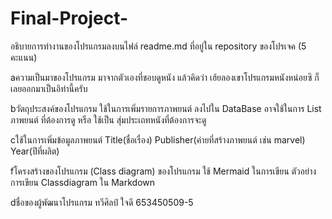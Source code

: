 # Final-Project-
อธิบายการทำงานของโปรแกรมลงบนไฟล์ readme.md ที่อยู่ใน repository ของโปรเจค (5 คะแนน)



aความเป็นมาของโปรแกรม
มาจากตัวเองที่ชอบดูหนัง แล้วคิดว่า เฮ้ยลองเขาโปรแกรมหนังหน่อยซิ
ก็เลยออกมาเป็นอิท่านี้ครับ



bวัตถุประสงค์ของโปรแกรม
ใช้ในการเพิ่มรายการภาพยนต์ ลงไปใน DataBase อาจใช้ในการ List ภาพยนต์ ที่ต้องการดู หรือ ใช้เป็น สุ่มประเถทหนังที่ต้องการจะดู 


cใช้ในการเพิ่มข้อมูลภาพยนต์ Title(ชื่อเรื่อง) Publisher(ค่ายที่สร้างภาพยนต์ เช่น marvel) Year(ปีที่ผลิต) 



fโครงสร้างของโปรแกรม (Class diagram) ของโปรแกรม ใช้ Mermaid ในการเขียน ตัวอย่าง การเขียน Classdiagram ใน Markdown




dชื่อของผู้พัฒนาโปรแกรม
ทวีศิลป์ ใจดี 653450509-5
